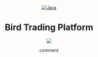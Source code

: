 <div align="center">

   [![Java](https://img.shields.io/badge/Language-Java-%23f34b7d.svg?style=plastic)](https://en.wikipedia.org/wiki/Java)
   # **Bird Trading Platform**

   <img src="https://s.memehay.com/files/posts/20210401/chu-chim-trong-quan-ngoi-dau-ra-dau-hoi.jpeg">

   comment
</div>
